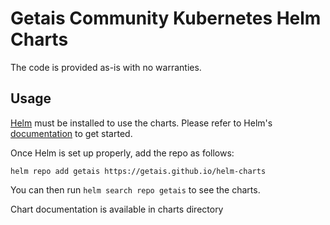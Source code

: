 # Getais Community Kubernetes Helm Charts

The code is provided as-is with no warranties.

## Usage

[Helm](https://helm.sh) must be installed to use the charts.
Please refer to Helm's [documentation](https://helm.sh/docs/) to get started.

Once Helm is set up properly, add the repo as follows:

```console
helm repo add getais https://getais.github.io/helm-charts
```

You can then run `helm search repo getais` to see the charts.

<!-- Keep full URL links to repo files because this README syncs from main to gh-pages.  -->
Chart documentation is available in charts directory

